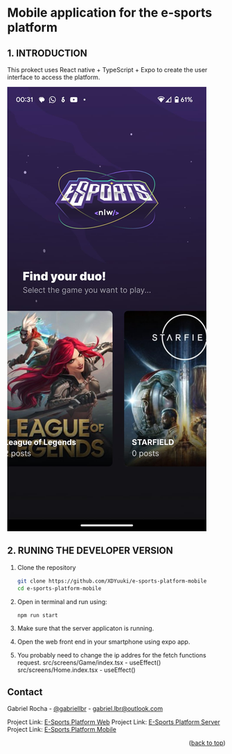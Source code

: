 # Mobile application for the e-sports platform

## 1. INTRODUCTION
This prokect uses React native + TypeScript + Expo to create the user interface to access the platform.

![interface](/public/readme-introduction-cover.jpg)

## 2. RUNING THE DEVELOPER VERSION
1. Clone the repository
   ```sh
   git clone https://github.com/XDYuuki/e-sports-platform-mobile
   cd e-sports-platform-mobile
   ```
2. Open in terminal and run using:
   ```sh
   npm run start
   ```
3. Make sure that the server applicaton is running.

4. Open the web front end in your smartphone using expo app.

5. You probably need to change the ip addres for the fetch functions request.
   src/screens/Game/index.tsx - useEffect()
   src/screens/Home.index.tsx - useEffect()

## Contact

Gabriel Rocha - [@gabriellbr](https://www.linkedin.com/in/gabriellbr/) - gabriel.lbr@outlook.com

Project Link: [E-Sports Platform Web](https://github.com/XDYuuki/e-sports-platform-web)
Project Link: [E-Sports Platform Server](https://github.com/XDYuuki/e-sports-platform-server)
Project Link: [E-Sports Platform Mobile](https://github.com/XDYuuki/e-sports-platform-mobile)

<p align="right">(<a href="# Mobile application for the e-sports platform">back to top</a>)</p>


[linkedin-gabriel]: https://www.linkedin.com/in/gabriellbr/